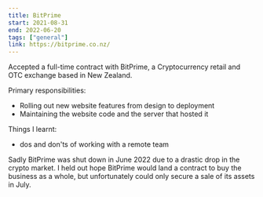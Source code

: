 ```yaml
---
title: BitPrime
start: 2021-08-31
end: 2022-06-20
tags: ["general"]
link: https://bitprime.co.nz/
---
```

Accepted a full-time contract with BitPrime, a Cryptocurrency retail and OTC exchange based in New Zealand.

Primary responsibilities:
 - Rolling out new website features from design to deployment
 - Maintaining the website code and the server that hosted it

Things I learnt:
 - dos and don'ts of working with a remote team


 Sadly BitPrime was shut down in June 2022 due to a drastic drop in the crypto market. I held out hope BitPrime would land a contract to buy the business as a whole, but unfortunately could only secure a sale of its assets in July.